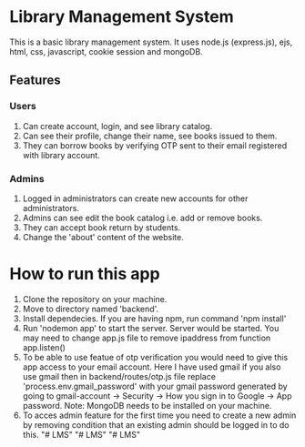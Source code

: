 # Library Management System
This is a basic library management system. It uses node.js (express.js), ejs, html, css, javascript, cookie session and mongoDB.
## Features
### Users
1. Can create account, login, and see library catalog.
2. Can see their profile, change their name, see books issued to them.
3. They can borrow books by verifying OTP sent to their email registered with library account.

### Admins
1. Logged in administrators can create new accounts for other administrators.
2. Admins can see edit the book catalog i.e. add or remove books.
3. They can accept book return by students.
4. Change the 'about' content of the website.

# How to run this app
1. Clone the repository on your machine.
2. Move to directory named 'backend'.
3. Install dependecies. If you are having npm, run command 'npm install'
4. Run 'nodemon app' to start the server. Server would be started. You may need to change app.js file to remove ipaddress from function app.listen()
5. To be able to use featue of otp verification you would need to give this app access to your email account. Here I have used gmail if you also use gmail then in backend/routes/otp.js file replace 'process.env.gmail_password' with your gmail password generated by going to gmail-account -> Security -> How you sign in to Google -> App password.
Note: MongoDB needs to be installed on your machine.
6. To acces admin feature for the first time you need to create a new admin by removing condition that an existing admin should be logged in to do this.
"# LMS" 
"# LMS" 
"# LMS" 
